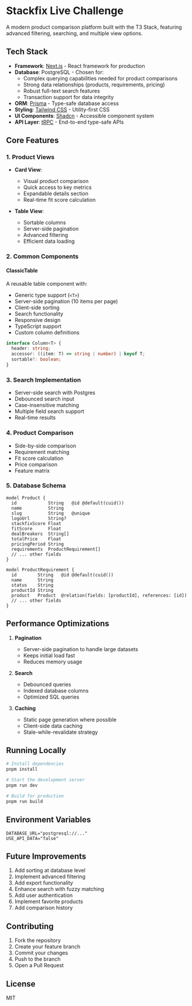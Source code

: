 # Stackfix Live Challenge

A modern product comparison platform built with the T3 Stack, featuring advanced filtering, searching, and multiple view options.

## Tech Stack

- **Framework**: [Next.js](https://nextjs.org) - React framework for production
- **Database**: PostgreSQL - Chosen for:
  - Complex querying capabilities needed for product comparisons
  - Strong data relationships (products, requirements, pricing)
  - Robust full-text search features
  - Transaction support for data integrity
- **ORM**: [Prisma](https://prisma.io) - Type-safe database access
- **Styling**: [Tailwind CSS](https://tailwindcss.com) - Utility-first CSS
- **UI Components**: [Shadcn](https://ui.shadcn.com) - Accessible component system
- **API Layer**: [tRPC](https://trpc.io) - End-to-end type-safe APIs

## Core Features

### 1. Product Views

- **Card View**:

  - Visual product comparison
  - Quick access to key metrics
  - Expandable details section
  - Real-time fit score calculation

- **Table View**:
  - Sortable columns
  - Server-side pagination
  - Advanced filtering
  - Efficient data loading

### 2. Common Components

#### ClassicTable

A reusable table component with:

- Generic type support (`<T>`)
- Server-side pagination (10 items per page)
- Client-side sorting
- Search functionality
- Responsive design
- TypeScript support
- Custom column definitions

```typescript
interface Column<T> {
  header: string;
  accessor: ((item: T) => string | number) | keyof T;
  sortable?: boolean;
}
```

### 3. Search Implementation

- Server-side search with Postgres
- Debounced search input
- Case-insensitive matching
- Multiple field search support
- Real-time results

### 4. Product Comparison

- Side-by-side comparison
- Requirement matching
- Fit score calculation
- Price comparison
- Feature matrix

### 5. Database Schema

```prisma
model Product {
  id            String   @id @default(cuid())
  name          String
  slug          String   @unique
  logoUrl       String?
  stackfixScore Float
  fitScore      Float
  dealBreakers  String[]
  totalPrice    Float
  pricingPeriod String
  requirements  ProductRequirement[]
  // ... other fields
}

model ProductRequirement {
  id        String   @id @default(cuid())
  name      String
  status    String
  productId String
  product   Product  @relation(fields: [productId], references: [id])
  // ... other fields
}
```

## Performance Optimizations

1. **Pagination**

   - Server-side pagination to handle large datasets
   - Keeps initial load fast
   - Reduces memory usage

2. **Search**

   - Debounced queries
   - Indexed database columns
   - Optimized SQL queries

3. **Caching**
   - Static page generation where possible
   - Client-side data caching
   - Stale-while-revalidate strategy

## Running Locally

```bash
# Install dependencies
pnpm install

# Start the development server
pnpm run dev

# Build for production
pnpm run build
```

## Environment Variables

```env
DATABASE_URL="postgresql://..."
USE_API_DATA="false"
```

## Future Improvements

1. Add sorting at database level
2. Implement advanced filtering
3. Add export functionality
4. Enhance search with fuzzy matching
5. Add user authentication
6. Implement favorite products
7. Add comparison history

## Contributing

1. Fork the repository
2. Create your feature branch
3. Commit your changes
4. Push to the branch
5. Open a Pull Request

## License

MIT
